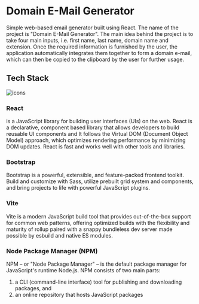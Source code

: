 # Domain E-Mail Generator
Simple web-based email generator built using React. The name of the project is "Domain E-Mail Generator". The main idea behind the project is to take four main inputs, i.e. first name, last name, domain name and extension. Once the required information is furnished by the user, the application automatically integrates them together to form a domain e-mail, which can then be copied to the clipboard by the user for further usage.

## Tech Stack

![icons](https://skillicons.dev/icons?i=react,bootstrap,vite,npm)

### React 
is a JavaScript library for building user interfaces (UIs) on the web. React is a declarative, component based library that allows developers to build reusable UI components and It follows the Virtual DOM (Document Object Model) approach, which optimizes rendering performance by minimizing DOM updates. React is fast and works well with other tools and libraries.

### Bootstrap
Bootstrap is a powerful, extensible, and feature-packed frontend toolkit. Build and customize with Sass, utilize prebuilt grid system and components, and bring projects to life with powerful JavaScript plugins.

### Vite
Vite is a modern JavaScript build tool that provides out-of-the-box support for common web patterns, offering optimized builds with the flexibility and maturity of rollup paired with a snappy bundleless dev server made possible by esbuild and native ES modules.

### Node Package Manager (NPM)
NPM – or "Node Package Manager" – is the default package manager for JavaScript's runtime Node.js. NPM consists of two main parts:
1. a CLI (command-line interface) tool for publishing and downloading packages, and
2. an online repository that hosts JavaScript packages
